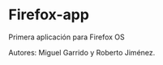 Firefox-app
===========

Primera aplicación para Firefox OS


Autores: Miguel Garrido y Roberto Jiménez.
